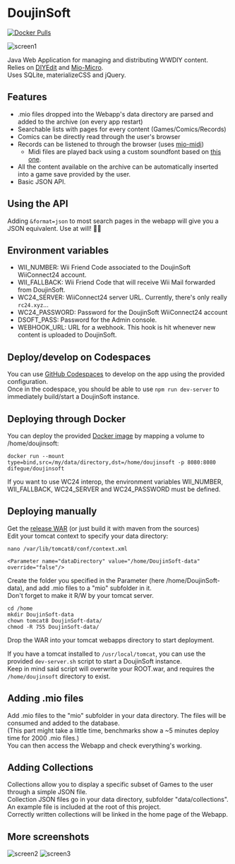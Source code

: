# DoujinSoft

[![Docker Pulls](https://img.shields.io/docker/pulls/difegue/doujinsoft.svg)](https://hub.docker.com/r/difegue/doujinsoft/)

![screen1](https://cloud.githubusercontent.com/assets/8237712/26278790/4ffd633a-3da3-11e7-865f-015cab5fef5e.png)

Java Web Application for managing and distributing WWDIY content.  
Relies on [DIYEdit](https://github.com/xperia64/DIYEdit) and [Mio-Micro](https://github.com/yeahross0/Mio-Micro).  
Uses SQLite, materializeCSS and jQuery.  

## Features  

* .mio files dropped into the Webapp's data directory are parsed and added to the archive (on every app restart)
* Searchable lists with pages for every content (Games/Comics/Records)
* Comics can be directly read through the user's browser
* Records can be listened to through the browser (uses [mio-midi](https://www.npmjs.com/package/mio-midi))  
  - Midi files are played back using a custom soundfont based on [this one](https://musical-artifacts.com/artifacts/490).  
* All the content available on the archive can be automatically inserted into a game save provided by the user.
* Basic JSON API.

## Using the API

Adding `&format=json` to most search pages in the webapp will give you a JSON equivalent. Use at will! 🙋‍♂️  

## Environment variables

* WII_NUMBER: Wii Friend Code associated to the DoujinSoft WiiConnect24 account.
* WII_FALLBACK: Wii Friend Code that will receive Wii Mail forwarded from DoujinSoft.
* WC24_SERVER: WiiConnect24 server URL. Currently, there's only really `rc24.xyz`...
* WC24_PASSWORD: Password for the DoujinSoft WiiConnect24 account
* DSOFT_PASS: Password for the Admin console.
* WEBHOOK_URL: URL for a webhook. This hook is hit whenever new content is uploaded to DoujinSoft.

## Deploy/develop on Codespaces

You can use [GitHub Codespaces](https://github.com/Difegue/DoujinSoft/codespaces) to develop on the app using the provided configuration.  
Once in the codespace, you should be able to use `npm run dev-server` to immediately build/start a DoujinSoft instance.

## Deploying through Docker

You can deploy the provided [Docker image](https://hub.docker.com/r/difegue/doujinsoft) by mapping a volume to /home/doujinsoft:
```
docker run --mount type=bind,src=/my/data/directory,dst=/home/doujinsoft -p 8080:8080 difegue/doujinsoft
```  

If you want to use WC24 interop, the environment variables WII_NUMBER, WII_FALLBACK, WC24_SERVER and WC24_PASSWORD must be defined.  

## Deploying manually

Get the [release WAR](https://github.com/Difegue/DoujinSoft/releases) (or just build it with maven from the sources)  
Edit your tomcat context to specify your data directory:  
```
nano /var/lib/tomcat8/conf/context.xml

<Parameter name="dataDirectory" value="/home/DoujinSoft-data" override="false"/>
```   
Create the folder you specified in the Parameter (here /home/DoujinSoft-data), and add .mio files to a "mio" subfolder in it.  
Don't forget to make it R/W by your tomcat server.  
```
cd /home
mkdir DoujinSoft-data
chown tomcat8 DoujinSoft-data/
chmod -R 755 DoujinSoft-data/
```
Drop the WAR into your tomcat webapps directory to start deployment. 

If you have a tomcat installed to `/usr/local/tomcat`, you can use the provided `dev-server.sh` script to start a DoujinSoft instance.  
Keep in mind said script will overwrite your ROOT.war, and requires the `/home/doujinsoft` directory to exist.  

## Adding .mio files

Add .mio files to the "mio" subfolder in your data directory.
The files will be consumed and added to the database.  
(This part might take a little time, benchmarks show a ~5 minutes deploy time for 2000 .mio files.)  
You can then access the Webapp and check everything's working.

## Adding Collections

Collections allow you to display a specific subset of Games to the user through a simple JSON file.  
Collection JSON files go in your data directory, subfolder "data/collections". An example file is included at the root of this project.  
Correctly written collections will be linked in the home page of the Webapp.

## More screenshots
![screen2](https://cloud.githubusercontent.com/assets/8237712/26278791/4fff292c-3da3-11e7-96be-575c8c96ab0b.png)
![screen3](https://cloud.githubusercontent.com/assets/8237712/26278792/50025d7c-3da3-11e7-947d-d87debba05c9.png)
